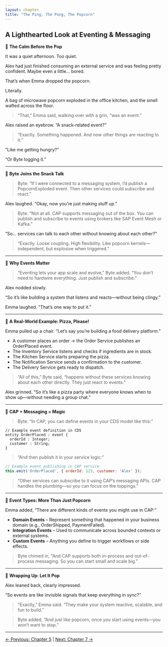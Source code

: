 ```yaml
---
layout: chapter
title: "The Ping, The Pong, The Popcorn"
---
```


## A Lighthearted Look at Eventing & Messaging

🍿 **The Calm Before the Pop**

It was a quiet afternoon. Too quiet.

Alex had just finished consuming an external service and was feeling pretty confident. Maybe even a little… bored.

That’s when Emma dropped the popcorn.

Literally.

A bag of microwave popcorn exploded in the office kitchen, and the smell wafted across the floor.

> “That,” Emma said, walking over with a grin, “was an event.”

Alex raised an eyebrow. “A snack-related event?”

> “Exactly. Something happened. And now other things are reacting to it.”

“Like me getting hungry?”

“Or Byte logging it.”

---

📣 **Byte Joins the Snack Talk**

> Byte: “If I were connected to a messaging system, I’d publish a PopcornExploded event. Then other services could subscribe and react.”

Alex laughed. “Okay, now you’re just making stuff up.”

> Byte: “Not at all. CAP supports messaging out of the box. You can publish and subscribe to events using brokers like SAP Event Mesh or Kafka.”

“So… services can talk to each other without knowing about each other?”

> “Exactly. Loose coupling. High flexibility. Like popcorn kernels—independent, but explosive when triggered.”

---

🧠 **Why Events Matter**

> “Eventing lets your app scale and evolve,” Byte added. “You don’t need to hardwire everything. Just publish and subscribe.”

Alex nodded slowly.

“So it’s like building a system that listens and reacts—without being clingy.”

Emma laughed. “That’s one way to put it.”

---

🍕 **A Real-World Example: Pizza, Please!**

Emma pulled up a chair. “Let’s say you’re building a food delivery platform.”

- A customer places an order → the Order Service publishes an OrderPlaced event.
- The Inventory Service listens and checks if ingredients are in stock.
- The Kitchen Service starts preparing the pizza.
- The Notification Service sends a confirmation to the customer.
- The Delivery Service gets ready to dispatch.

> “All of this,” Byte said, “happens without these services knowing about each other directly. They just react to events.”

Alex grinned. “So it’s like a pizza party where everyone knows when to show up—without needing a group chat.”

---

🧩 **CAP + Messaging = Magic**

> Byte: “In CAP, you can define events in your CDS model like this:”

```cds
// Example event definition in CDS
entity OrderPlaced : event {
  orderId : Integer;
  customer : String;
}
```

> “And then publish it in your service logic:”

```js
// Example event publishing in CAP service
this.emit('OrderPlaced', { orderId: 123, customer: 'Alex' });
```

> “Other services can subscribe to it using CAP’s messaging APIs. CAP handles the plumbing—so you can focus on the toppings.”

---

🔄 **Event Types: More Than Just Popcorn**

Emma added, “There are different kinds of events you might use in CAP:”

- **Domain Events** – Represent something that happened in your business domain (e.g., OrderShipped, PaymentFailed).
- **Integration Events** – Used to communicate across bounded contexts or external systems.
- **Custom Events** – Anything you define to trigger workflows or side effects.

> Byte chimed in, “And CAP supports both in-process and out-of-process messaging. So you can start small and scale big.”

---

🎉 **Wrapping Up: Let It Pop**

Alex leaned back, clearly impressed.

“So events are like invisible signals that keep everything in sync?”

> “Exactly,” Emma said. “They make your system reactive, scalable, and fun to build.”

> Byte added, “And just like popcorn, once you start using events—you won’t want to stop.”

---

[← Previous: Chapter 5](Chapter-5.md) | [Next: Chapter 7 →](Chapter-7.md)
